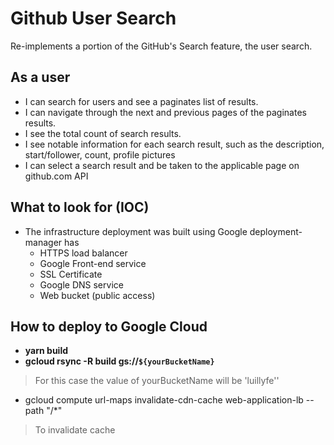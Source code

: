 # Github User Search

Re-implements a portion of the GitHub's Search feature, the user search.

## As a user

- I can search for users and see a paginates list of results.
- I can navigate through the next and previous pages of the paginates results.
- I see the total count of search results.
- I see notable information for each search result, such as the description, start/follower, count, profile pictures
- I can select a search result and be taken to the applicable page on github.com API

## What to look for (IOC)

- The infrastructure deployment was built using Google deployment-manager has
    - HTTPS load balancer
    - Google Front-end service
    - SSL Certificate
    - Google DNS service
    - Web bucket (public access)

## How to deploy to Google Cloud

- **yarn build**
- **gcloud rsync -R build gs://`${yourBucketName}`**

> For this case the value of yourBucketName will be 'luillyfe''

- gcloud compute url-maps invalidate-cdn-cache web-application-lb --path "/*"

> To invalidate cache

